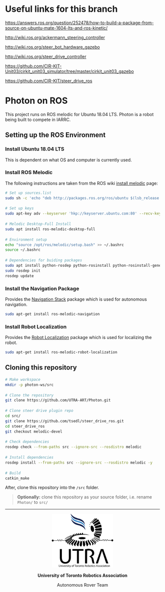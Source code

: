 # Useful links for this branch #

https://answers.ros.org/question/252478/how-to-build-a-package-from-source-on-ubuntu-mate-1604-lts-and-ros-kinetic/

http://wiki.ros.org/ackermann_steering_controller

http://wiki.ros.org/steer_bot_hardware_gazebo

http://wiki.ros.org/steer_drive_controller

https://github.com/CIR-KIT-Unit03/cirkit_unit03_simulator/tree/master/cirkit_unit03_gazebo

https://github.com/CIR-KIT/steer_drive_ros






# Photon on ROS #

This project runs on ROS melodic for Ubuntu 18.04 LTS. Photon is a robot being built to compete in IARRC.

## Setting up the ROS Environment ##

### Install Ubuntu 18.04 LTS ###
This is dependent on what OS and computer is currently used.

### Install ROS Melodic ###
The following instructions are taken from the ROS wiki [install melodic](http://wiki.ros.org/melodic/Installation/Ubuntu) page:
```bash
# Set up sources.list
sudo sh -c 'echo "deb http://packages.ros.org/ros/ubuntu $(lsb_release -sc) main" > /etc/apt/sources.list.d/ros-latest.list'

# Set up keys
sudo apt-key adv --keyserver 'hkp://keyserver.ubuntu.com:80' --recv-key C1CF6E31E6BADE8868B172B4F42ED6FBAB17C654

# Melodic Desktop-Full Install
sudo apt install ros-melodic-desktop-full

# Environment setup
echo "source /opt/ros/melodic/setup.bash" >> ~/.bashrc
source ~/.bashrc

# Dependencies for buiding packages
sudo apt install python-rosdep python-rosinstall python-rosinstall-generator python-wstool build-essential
sudo rosdep init
rosdep update
```

### Install the Navigation Package ###
Provides the [Navigation Stack](http://wiki.ros.org/navigation) package which is used for autonomous navigation.
```bash
sudo apt-get install ros-melodic-navigation
```

### Install Robot Localization ###
Provides the [Robot Localization](http://docs.ros.org/en/melodic/api/robot_localization/html/index.html) package which is used for localizing the robot.
```bash
sudo apt-get install ros-melodic-robot-localization
```

## Cloning this repository ##

```bash
# Make workspace
mkdir -p photon-ws/src

# Clone the repository
git clone https://github.com/UTRA-ART/Photon.git

# Clone steer drive plugin repo
cd src/
git clone https://github.com/tsedl/steer_drive_ros.git
cd steer_drive_ros
git checkout melodic-devel

# Check dependencies
rosdep check --from-paths src --ignore-src --rosdistro melodic

# Install dependencies
rosdep install --from-paths src --ignore-src --rosdistro melodic -y

# Build
catkin_make
```
After, clone this repository into the `/src` folder.
> **Optionally:** clone this repository as your source folder, i.e. rename `Photon/` to `src/`

---
<p align="center">
<img src="https://raw.githubusercontent.com/UTRA-ART/SLAM/dev/docs/res/utra-logo.png" alt="UTRA logo" width="200"/>
</p>
<p align = "center"><b>University of Toronto Robotics Association</b></p>
<p align = "center">Autonomous Rover Team</p>
